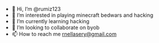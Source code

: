 - 👋 Hi, I’m @rumiz123
- 👀 I’m interested in playing minecraft bedwars and hacking
- 🌱 I’m currently learning hacking
- 💞️ I’m looking to collaborate on byob
- 📫 How to reach me rnellasery@gmail.com

<!---
rumiz123/rumiz123 is a ✨ special ✨ repository because its `README.md` (this file) appears on your GitHub profile.
You can click the Preview link to take a look at your changes.
--->

